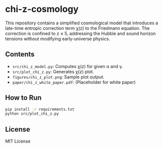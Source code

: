 # chi-z-cosmology

This repository contains a simplified cosmological model that introduces a late-time entropic correction term χ(z) to the Friedmann equation. The correction is confined to z ≤ 5, addressing the Hubble and sound horizon tensions without modifying early-universe physics.

## Contents
- `src/chi_z_model.py`: Computes χ(z) for given α and γ.
- `src/plot_chi_z.py`: Generates χ(z) plot.
- `figures/chi_z_plot.png`: Sample plot output.
- `paper/chi_z_white_paper.pdf`: (Placeholder for white paper)

## How to Run
```bash
pip install -r requirements.txt
python src/plot_chi_z.py
```

## License
MIT License
